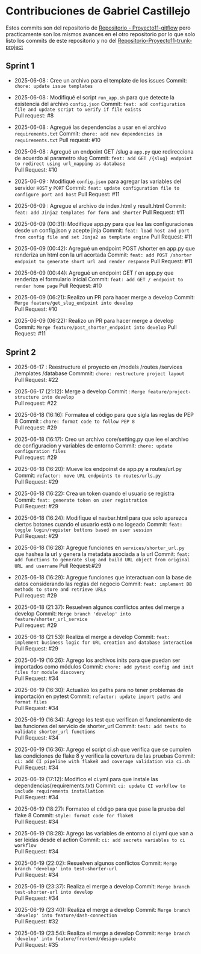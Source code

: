 # Contribuciones de Gabriel Castillejo

Estos commits son del repositorio de [Repositorio - Proyecto11-gitflow](https://github.com/Software-Dev-CC3S2-Team-11/url-shortener-git-flow) pero practicamente son los mismos avances en el otro repositorio por lo que solo listo los commits de este repositorio y no del  [Repositorio-Proyecto11-trunk-project](https://github.com/Software-Dev-CC3S2-Team-11/url-shortener-trunk-based)

## Sprint 1

- 2025-06-08 : Cree un archivo para el template de los issues
  Commit: `chore: update issue templates`
- 2025-06-08 : Modifiqué el script `run_app.sh`
para que detecte la existencia del archivo `config.json`
 Commit: `feat: add configuration file and update script to verify if file exists`  
 Pull request: #8

- 2025-06-08 : Agregué las dependencias a usar en el archivo `requirements.txt`
Commit: `chore: add new dependencies in requirements.txt`
Pull request: #10

- 2025-06-08 : Agregué un endpoint GET /slug a `app.py` que redirecciona de acuerdo al parametro slug
  Commit: `feat: add GET /{slug} endpoint to redirect using url_mapping as database`  
 Pull Request: #10

- 2025-06-09 : Modifiqué `config.json` para agregar las variables del servidor `HOST` y `PORT`
Commit: `feat: update configuration file to configure port and host`
Pull Request: #11

- 2025-06-09 : Agregue el archivo de index.html y result.html
  Commit: `feat: add Jinja2 templates for form and shorter`
Pull Request: #11

- 2025-06-09 (00:31): Modifique app.py para que lea las configuraciones desde un config.json y acepte jinja
 Commit: `feat: load host and port from config file and set Jinja2 as template engine`
Pull Request: #11

- 2025-06-09 (00:42): Agregué un endpoint POST /shorter en app.py que renderiza un html con la url acortada
Commit: `feat: add POST /shorter endpoint to generate short url and render response`
Pull Request: #11

- 2025-06-09 (00:44): Agregué un endpoint GET / en app.py que renderiza el formulario inicial
Commit: `feat: add GET / endpoint to render home page`
Pull Request: #10

- 2025-06-09 (06:21): Realizo un PR para hacer merge a develop
Commit: `Merge feature/get_slug_endpoint into develop`  
Pull Request: #10

- 2025-06-09 (06:22): Realizo un PR para hacer merge a develop
Commit: `Merge feature/post_shorter_endpoint into develop`
Pull Request: #11

## Sprint 2

- 2025-06-17 : Reestructure el proyecto en /models /routes /services /templates /database
Commmit: `chore: restructure project layout`  
Pull Request: #22  

- 2025-06-17 (21:12): Merge a develop
Commit : `Merge feature/project-structure into develop`  
Pull request: #22

- 2025-06-18 (16:16): Formatea el código para que sigla las reglas de PEP 8
Commit : `chore: format code to follow PEP 8`  
Pull request: #29

- 2025-06-18 (16:17): Creo un archivo core/setting.py que lee el archivo de configuracion y variables de entorno
Commit: `chore: update configuration files`  
Pull request: #29

- 2025-06-18 (16:20): Mueve los endpoinst de app.py a routes/url.py
Commit: `refactor: move URL endpoints to routes/urls.py`  
Pull Request: #29

- 2025-06-18 (16:22): Crea un token cuando el usuario se registra
  Commit: `feat: generate token on user registration`  
  Pull Request: #29

- 2025-06-18 (16:24): Modifique el navbar.html para que solo aparezca ciertos botones cuando el usuario está o no logeado
  Commit: `feat: toggle login/register buttons based on user session`  
  Pull Request: #29

- 2025-06-18 (16:28): Agregue funciones en `services/shorter_url.py` que hashea la url y genera la metadata asociada a la url
Commit: `feat: add functions to generate slug and build URL object from original URL and username`
  Pull Request:#29

- 2025-06-18 (16:29): Agregue funciones que interactuan con la base de datos considerando las reglas del negocio
Commit: `feat: implement DB methods to store and retrieve URLs`  
  Pull request: #29

- 2025-06-18 (21:37): Resuelven algunos conflictos antes del merge a develop
Commit: `Merge branch 'develop' into feature/shorter_url_service`  
  Pull request: #29

- 2025-06-18 (21:53): Realiza el merge a develop
Commit: `feat: implement business logic for URL creation and database interaction`  
  Pull Request: #29

- 2025-06-19 (16:26): Agrego los archivos inits para que puedan ser importados como módulos
Commit: `chore: add pytest config and init files for module discovery`  
  Pull Request: #34

- 2025-06-19 (16:30): Actualizo los paths para no tener problemas de importación en pytest
Commit: `refactor: update import paths and format files`  
  Pull Request: #34

- 2025-06-19 (16:34): Agrego los test que verifican el funcionamiento de las funciones del servicio de shorter_url
Commit: `test: add tests to validate shorter_url functions`  
  Pull Request: #34

- 2025-06-19 (16:36): Agrego el script ci.sh que verifica que se cumplen las condiciones de flake 8 y verifica la covertura de las pruebas
Commit: `ci: add CI pipeline with flake8 and coverage validation via ci.sh`  
  Pull Request: #34

- 2025-06-19 (17:12): Modifico el ci.yml para que instale las dependencias(requirements.txt)
Commit: `ci: update CI workflow to include requirements installation`  
  Pull Request: #34

- 2025-06-19 (18:27): Formateo el código para que pase la prueba del flake 8
Commit: `style: format code for flake8`  
  Pull Request: #34

- 2025-06-19 (18:28): Agrego las variables de entorno al ci.yml que van a ser leidas desde el action
Commit: `ci: add secrets variables to ci workflow`  
  Pull Request: #34

- 2025-06-19 (22:02): Resuelven algunos conflictos
Commit: `Merge branch 'develop' into test-shorter-url`  
  Pull Request: #34

- 2025-06-19 (23:37): Realiza el merge a develop
Commit: `Merge branch test-shorter-url into develop`  
  Pull Request: #34

- 2025-06-19 (23:40): Realiza el merge a develop
Commit: `Merge branch 'develop' into feature/dash-connection`  
  Pull Request: #32

- 2025-06-19 (23:54): Realiza el merge a develop
Commit: `Merge branch 'develop' into feature/frontend/design-update`  
  Pull Request: #35
